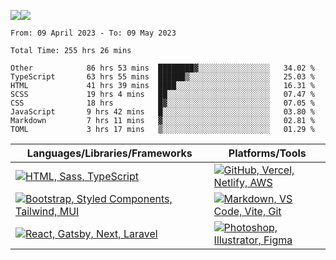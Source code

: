 ![](https://github-readme-streak-stats.herokuapp.com/?user=dnhn&theme=dark&hide_border=true)![](https://github-readme-stats.vercel.app/api/top-langs/?username=dnhn&theme=dark&hide_border=true&include_all_commits=true&count_private=true&layout=compact)

<!--START_SECTION:waka-->

```text
From: 09 April 2023 - To: 09 May 2023

Total Time: 255 hrs 26 mins

Other            86 hrs 53 mins  ████████▓░░░░░░░░░░░░░░░░   34.02 %
TypeScript       63 hrs 55 mins  ██████▒░░░░░░░░░░░░░░░░░░   25.03 %
HTML             41 hrs 39 mins  ████░░░░░░░░░░░░░░░░░░░░░   16.31 %
SCSS             19 hrs 4 mins   ██░░░░░░░░░░░░░░░░░░░░░░░   07.47 %
CSS              18 hrs          █▓░░░░░░░░░░░░░░░░░░░░░░░   07.05 %
JavaScript       9 hrs 42 mins   █░░░░░░░░░░░░░░░░░░░░░░░░   03.80 %
Markdown         7 hrs 11 mins   ▓░░░░░░░░░░░░░░░░░░░░░░░░   02.81 %
TOML             3 hrs 17 mins   ▒░░░░░░░░░░░░░░░░░░░░░░░░   01.29 %
```

<!--END_SECTION:waka-->

|Languages/Libraries/Frameworks|Platforms/Tools|
|-|-|
|[![HTML, Sass, TypeScript](https://skillicons.dev/icons?i=html,sass,ts)](https://skillicons.dev)|[![GitHub, Vercel, Netlify, AWS](https://skillicons.dev/icons?i=github,vercel,netlify,aws)](https://skillicons.dev)|
|[![Bootstrap, Styled Components, Tailwind, MUI](https://skillicons.dev/icons?i=bootstrap,styledcomponents,tailwind,materialui)](https://skillicons.dev)|[![Markdown, VS Code, Vite, Git](https://skillicons.dev/icons?i=markdown,vscode,vite,git)](https://skillicons.dev)|
|[![React, Gatsby, Next, Laravel](https://skillicons.dev/icons?i=react,gatsby,next,laravel)](https://skillicons.dev)|[![Photoshop, Illustrator, Figma](https://skillicons.dev/icons?i=ps,ai,figma)](https://skillicons.dev)|
